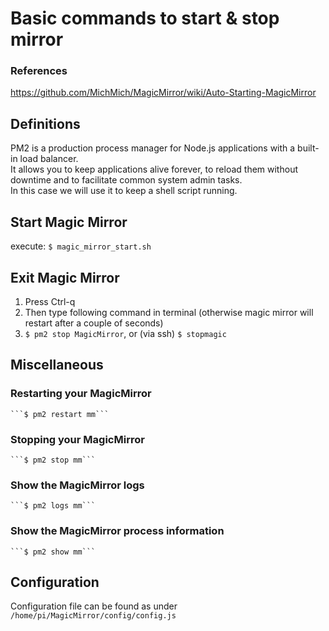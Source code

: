 # Basic commands to start & stop mirror
### References
https://github.com/MichMich/MagicMirror/wiki/Auto-Starting-MagicMirror

## Definitions 
PM2 is a production process manager for Node.js applications with a built-in load balancer. <br>
It allows you to keep applications alive forever, to reload them without downtime and to facilitate common system admin tasks. <br>
In this case we will use it to keep a shell script running.

## Start Magic Mirror
execute: ```$ magic_mirror_start.sh```

## Exit Magic Mirror 
1. Press Ctrl-q
2. Then type following command in terminal (otherwise magic mirror will restart after a couple of seconds)
3. ```$ pm2 stop MagicMirror```, or (via ssh) ```$ stopmagic```

## Miscellaneous
### Restarting your MagicMirror
    ```$ pm2 restart mm```
### Stopping your MagicMirror
    ```$ pm2 stop mm```
### Show the MagicMirror logs
    ```$ pm2 logs mm```
### Show the MagicMirror process information
    ```$ pm2 show mm```


## Configuration
Configuration file can be found as under ```/home/pi/MagicMirror/config/config.js```

